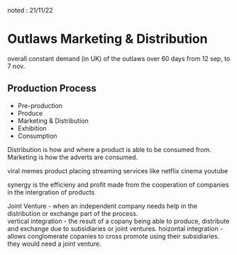 noted : 21/11/22

# Outlaws Marketing & Distribution

overall constant demand (in UK) of the outlaws over 60 days from 12 sep, to 7 nov.  

## Production Process

- Pre-production
- Produce
- Marketing & Distribution
- Exhibition
- Consumption

Distribution is how and where a product is able to be consumed from.  
Marketing is how the adverts are consumed.  

viral memes
product placing
streaming services like netflix
cinema
youtube

synergy is the efficieny and profit made from the cooperation of companies in the intergration of products
  
  
Joint Venture - when an independent company needs help in the distribution or exchange part of the process.  
vertical integration - the result of a copany being able to produce, distribute and exchange due to subsidiaries or joint ventures.
hoizontal integration - allows conglomerate copanies to cross promote using their subsidiaries. they would need a joint venture.

